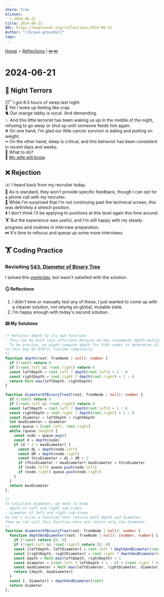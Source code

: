 ```yaml
---
share: true
aliases:
  - 2024-06-21
title: 2024-06-21
URL: https://bagrounds.org/reflections/2024-06-21
Author: "[[bryan-grounds]]"
tags: 
---
```

[Home](../index.md) > [Reflections](./index.md) | [⏮️](./2024-06-20.md) [⏭️](./2024-06-22.md)  
# 2024-06-21  
## 👿 Night Terrors  
😴 I got 8.5 hours of sleep last night.  
💩 Yet I woke up feeling like crap.  
🐈 Our orange tabby is vocal. And demanding.  
💥 And this little terrorist has been waking us up in the middle of the night, refusing to go away or shut up until someone feeds him again.  
➕ On one hand, I'm glad our little cancer survivor is eating and putting on weight.   
➖ On the other hand, sleep is critical, and this behavior has been consistent in recent days and weeks.  
🤔 What to do?  
🔮 [My wife will know](./2024-06-22.md#😇%20Night%20Angels).  
  
## ❌ Rejection  
✉️ I heard back from my recruiter today.  
🤫 As is standard, they won't provide specific feedback, though I can opt for a phone call with my recruiter.  
🚫 While I'm surprised that I'm not continuing past the technical screen, this was definitely a stretch position.  
⬇️ I don't think I'll be applying to positions at this level again this time around.  
🏋️ But the experience was useful, and I'm still happy with my steady progress and routines in interview preparation.  
⏭️ It's time to refocus and queue up some more interviews.  
  
## 🏋️ Coding Practice  
### Revisiting [543. Diameter of Binary Tree](https://leetcode.com/problems/diameter-of-binary-tree)  
I solved this [yesterday](./2024-06-20.md#543diameter-of-binary-tree), but wasn't satisfied with the solution.  
  
#### 🪞 Reflections  
1. I didn't time or manually test any of these, I just wanted to come up with a cleaner solution, not relying on global, mutable state.  
2. I'm happy enough with today's second solution.  
  
#### ⌨️ My Solutions  
```ts  
/* Refactor depth to its own function  
- This can be much less efficient because we may recompute depth multiple times.  
- To be precise, we might compute depth for O(N) nodes to determine diameter  
so this may be O(N^2) runtime complexity  
*/  
function depth(root: TreeNode | null): number {  
  if (!root) return 0  
  if (!root.left && !root.right) return 0  
  const leftDepth = root.left ? depth(root.left) + 1 : 0  
  const rightDepth = root.right ? depth(root.right) + 1 : 0  
  return Math.max(leftDepth, rightDepth)  
}  
  
function diameterOfBinaryTree2(root: TreeNode | null): number {  
  if (!root) return 0  
  if (!root.left && !root.right) return 0  
  const leftDepth = root.left ? depth(root.left) + 1 : 0  
  const rightDepth = root.right ? depth(root.right) + 1 : 0  
  const diameter = leftDepth + rightDepth  
  let maxDiameter = diameter  
  const queue = [root.left, root.right]  
  while (queue.length) {  
    const node = queue.pop()  
    const d = depth(node)  
    if (d * 2 > maxDiameter) {  
      const dL = depth(node.left)  
      const dR = depth(node.right)  
      const thisDiameter = dL + dR + 2  
      if (thisDiameter > maxDiameter) maxDiameter = thisDiameter  
      if (node.left) queue.push(node.left)  
      if (node.right) queue.push(node.right)  
    }  
  }  
  return maxDiameter  
};  
  
/*  
To calculate diameter, we need to know  
- depth of left and right sub-trees  
- diameter of left and right sub-trees  
So let's write a function that returns both depth and diameter.  
Then we can call this function once and return only the diameter.  
*/  
function diameterOfBinaryTree(root: TreeNode | null): number {  
  function depthAndDiameter(root: TreeNode | null): [number, number] {  
    if (!root) return [0, 0]  
    if (!root.left && !root.right) return [0, 0]  
    const [leftDepth, leftDiameter] = root.left ? depthAndDiameter(root.left) : [0, 0]  
    const [rightDepth, rightDiameter] = root.right ? depthAndDiameter(root.right) : [0, 0]  
    const depth = Math.max(leftDepth, rightDepth) + 1  
    const diameter = (root.left ? leftDepth + 1 : 0) + (root.right ? rightDepth + 1 : 0)  
    const maxDiameter = Math.max(leftDiameter, rightDiameter, diameter)  
    return [depth, maxDiameter]  
  }  
  const [, diameter] = depthAndDiameter(root)  
  return diameter  
};  
```  
